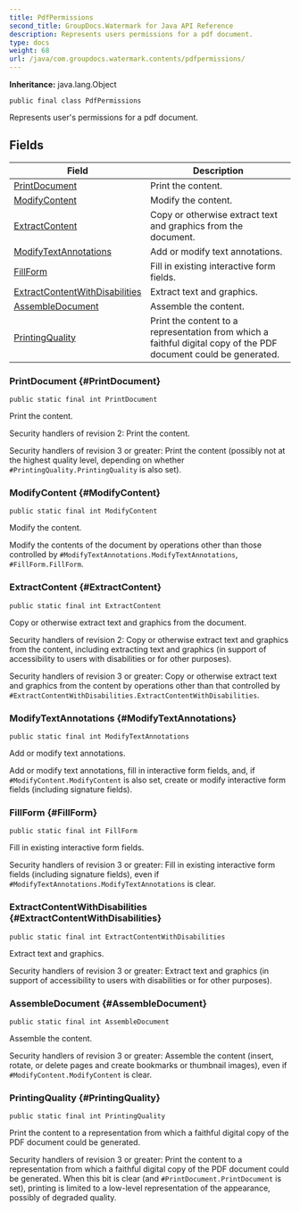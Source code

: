 ```yaml
---
title: PdfPermissions
second_title: GroupDocs.Watermark for Java API Reference
description: Represents users permissions for a pdf document.
type: docs
weight: 68
url: /java/com.groupdocs.watermark.contents/pdfpermissions/
---
```

**Inheritance:**
java.lang.Object
```
public final class PdfPermissions
```

Represents user's permissions for a pdf document.
## Fields

| Field | Description |
| --- | --- |
| [PrintDocument](#PrintDocument) | Print the content. |
| [ModifyContent](#ModifyContent) | Modify the content. |
| [ExtractContent](#ExtractContent) | Copy or otherwise extract text and graphics from the document. |
| [ModifyTextAnnotations](#ModifyTextAnnotations) | Add or modify text annotations. |
| [FillForm](#FillForm) | Fill in existing interactive form fields. |
| [ExtractContentWithDisabilities](#ExtractContentWithDisabilities) | Extract text and graphics. |
| [AssembleDocument](#AssembleDocument) | Assemble the content. |
| [PrintingQuality](#PrintingQuality) | Print the content to a representation from which a faithful digital copy of the PDF document could be generated. |
### PrintDocument {#PrintDocument}
```
public static final int PrintDocument
```


Print the content.

Security handlers of revision 2: Print the content.

Security handlers of revision 3 or greater: Print the content (possibly not at the highest quality level, depending on whether `#PrintingQuality.PrintingQuality` is also set).

### ModifyContent {#ModifyContent}
```
public static final int ModifyContent
```


Modify the content.

Modify the contents of the document by operations other than those controlled by `#ModifyTextAnnotations.ModifyTextAnnotations`, `#FillForm.FillForm`.

### ExtractContent {#ExtractContent}
```
public static final int ExtractContent
```


Copy or otherwise extract text and graphics from the document.

Security handlers of revision 2: Copy or otherwise extract text and graphics from the content, including extracting text and graphics (in support of accessibility to users with disabilities or for other purposes).

Security handlers of revision 3 or greater: Copy or otherwise extract text and graphics from the content by operations other than that controlled by `#ExtractContentWithDisabilities.ExtractContentWithDisabilities`.

### ModifyTextAnnotations {#ModifyTextAnnotations}
```
public static final int ModifyTextAnnotations
```


Add or modify text annotations.

Add or modify text annotations, fill in interactive form fields, and, if `#ModifyContent.ModifyContent` is also set, create or modify interactive form fields (including signature fields).

### FillForm {#FillForm}
```
public static final int FillForm
```


Fill in existing interactive form fields.

Security handlers of revision 3 or greater: Fill in existing interactive form fields (including signature fields), even if `#ModifyTextAnnotations.ModifyTextAnnotations` is clear.

### ExtractContentWithDisabilities {#ExtractContentWithDisabilities}
```
public static final int ExtractContentWithDisabilities
```


Extract text and graphics.

Security handlers of revision 3 or greater: Extract text and graphics (in support of accessibility to users with disabilities or for other purposes).

### AssembleDocument {#AssembleDocument}
```
public static final int AssembleDocument
```


Assemble the content.

Security handlers of revision 3 or greater: Assemble the content (insert, rotate, or delete pages and create bookmarks or thumbnail images), even if `#ModifyContent.ModifyContent` is clear.

### PrintingQuality {#PrintingQuality}
```
public static final int PrintingQuality
```


Print the content to a representation from which a faithful digital copy of the PDF document could be generated.

Security handlers of revision 3 or greater: Print the content to a representation from which a faithful digital copy of the PDF document could be generated. When this bit is clear (and `#PrintDocument.PrintDocument` is set), printing is limited to a low-level representation of the appearance, possibly of degraded quality.

